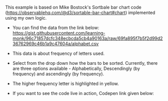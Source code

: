This example is based on Mike Bostock's Sortbale bar chart code (https://observablehq.com/@d3/sortable-bar-chart#chart) implemented using my own logic.

- You can find the data from the link below:
  https://gist.githubusercontent.com/learning-monk/96c71857dcfc348ecbcda5cb4a90163a/raw/69fa895f7b5f2d99d236762969c46b1a9c47604a/alphabet.csv

- This data is about frequency of letters used.

- Select from the drop down how the bars to be sorted. Currently, there are three options available - Alphabetically, Descendingly (by frequency) and ascendingly (by frequency).

- The higher frequency letter is highlighted in yellow.

- If you want to see the code live in action, Codepen link given below:
